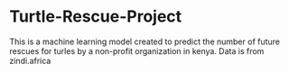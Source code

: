 # Turtle-Rescue-Project
This is a machine learning model created to predict the number of future rescues for turles by a non-profit organization in kenya. Data is from zindi.africa
